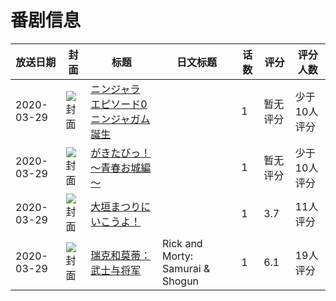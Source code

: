 # 番剧信息

|放送日期|封面|标题|日文标题|话数|评分|评分人数|
|---|---|---|---|---|---|---|
|2020-03-29|![封面](https://lain.bgm.tv/pic/cover/c/93/66/304613_jZI6J.jpg)|[ニンジャラ エピソード0 ニンジャガム誕生](https://bangumi.tv/subject/304613)||1|暂无评分|少于10人评分|
|2020-03-29|![封面](https://lain.bgm.tv/pic/cover/c/ad/73/304614_D60DE.jpg)|[がきたびっ！～青春お城編～](https://bangumi.tv/subject/304614)||1|暂无评分|少于10人评分|
|2020-03-29|![封面](https://lain.bgm.tv/pic/cover/c/ca/cc/304617_PYbW8.jpg)|[大垣まつりにいこうよ！](https://bangumi.tv/subject/304617)||1|3.7|11人评分|
|2020-03-29|![封面](https://lain.bgm.tv/pic/cover/c/be/73/435573_Bn5xo.jpg)|[瑞克和莫蒂：武士与将军](https://bangumi.tv/subject/314174)|Rick and Morty: Samurai & Shogun|1|6.1|19人评分|
